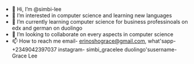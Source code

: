 - 👋 Hi, I’m @simbi-lee
- 👀 I’m interested in computer science and learning new languages
- 🌱 I’m currently learning computer science for business professinoals on edx and german on duolingo
- 💞️ I’m looking to collaborate on every aspects in computer science
- 📫 How to reach me email- erinoshograce@gmail.com, what'sapp- +2349042397037 instagram- simbi_gracelee duolingo'susername- Grace Lee

<!---
simbi-lee/simbi-lee is a ✨ special ✨ repository because its `README.md` (this file) appears on your GitHub profile.
You can click the Preview link to take a look at your changes.
--->
